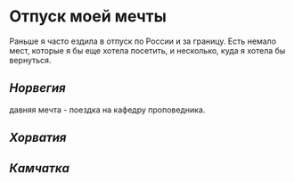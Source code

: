 # Отпуск моей мечты
Раньше я часто ездила в отпуск по России и за границу. Есть немало мест, которые я бы еще хотела посетить, и несколько, куда я хотела бы вернуться.

## *Норвегия*

давняя мечта - поездка на кафедру проповедника.

## *Хорватия*

## *Камчатка*

